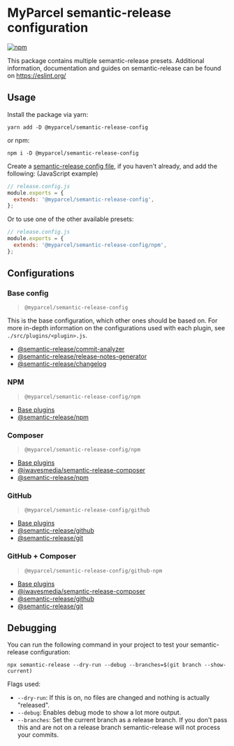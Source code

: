 # MyParcel semantic-release configuration

[![npm](https://img.shields.io/npm/v/@myparcel/semantic-release-config)](https://www.npmjs.com/package/@myparcel/semantic-release-config/)

This package contains multiple semantic-release presets. Additional information, documentation and guides on
semantic-release can be found on https://eslint.org/

## Usage

Install the package via yarn:

```
yarn add -D @myparcel/semantic-release-config
```

or npm:

```
npm i -D @myparcel/semantic-release-config
```

Create a [semantic-release config file], if you haven't already, and add the following: (JavaScript example)

```js
// release.config.js
module.exports = {
  extends: '@myparcel/semantic-release-config',
};
```

Or to use one of the other available presets:

```js
// release.config.js
module.exports = {
  extends: '@myparcel/semantic-release-config/npm',
};
```    

## Configurations

### Base config

> `@myparcel/semantic-release-config`

This is the base configuration, which other ones should be based on. For more in-depth information on the configurations
used with each plugin, see `./src/plugins/<plugin>.js`.

- [@semantic-release/commit-analyzer]
- [@semantic-release/release-notes-generator]
- [@semantic-release/changelog]

### NPM

> `@myparcel/semantic-release-config/npm`

- [Base plugins](#base-config)
- [@semantic-release/npm]

### Composer

> `@myparcel/semantic-release-config/npm`

- [Base plugins](#base-config)
- [@iwavesmedia/semantic-release-composer]
- [@semantic-release/npm]

### GitHub

> `@myparcel/semantic-release-config/github`

- [Base plugins](#base-config)
- [@semantic-release/github]
- [@semantic-release/git]

### GitHub + Composer

> `@myparcel/semantic-release-config/github-npm`

- [Base plugins](#base-config)
- [@iwavesmedia/semantic-release-composer]
- [@semantic-release/github]
- [@semantic-release/git]

## Debugging

You can run the following command in your project to test your semantic-release configuration:

```shell
npx semantic-release --dry-run --debug --branches=$(git branch --show-current)
```

Flags used:

- `--dry-run`: If this is on, no files are changed and nothing is actually "released".
- `--debug`: Enables debug mode to show a lot more output.
- `--branches`: Set the current branch as a release branch. If you don't pass this and are not on a release branch
  semantic-release will not process your commits.

[@iwavesmedia/semantic-release-composer]: https://github.com/ambimax/semantic-release-composer#readme
[@semantic-release/changelog]: https://github.com/semantic-release/changelog
[@semantic-release/commit-analyzer]: https://github.com/semantic-release/commit-analyzer
[@semantic-release/git]: https://github.com/semantic-release/git
[@semantic-release/github]: https://github.com/semantic-release/github
[@semantic-release/npm]: https://github.com/semantic-release/npm
[@semantic-release/release-notes-generator]: https://github.com/semantic-release/release-notes-generator
[semantic-release config file]: https://semantic-release.gitbook.io/semantic-release/usage/configuration
